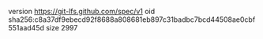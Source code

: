 version https://git-lfs.github.com/spec/v1
oid sha256:c8a37df9ebecd92f8688a808681eb897c31badbc7bcd44508ae0cbf551aad45d
size 2997
